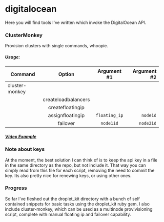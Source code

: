# digitalocean

Here you will find tools I've written which invoke the DigitalOcean API.

### ClusterMonkey
Provision clusters with single commands, whoopie.

##### Usage: 

|   Command    |       Option        |  Argument #1  |  Argument #2  |
| ------------ |:-------------------:|:-------------:| -------------:|
|cluster-monkey|                     |               |               |
|              | createloadbalancers |               |               |
|              | createfloatingip    |               |               |
|              | assignfloatingip    | `floating_ip` | `nodeid`      |
|              | failover            | `node1id`     | `node2id`     |

##### [Video Example](https://asciinema.org/a/43638)

### Note about keys
At the moment, the best solution I can think of is to keep the api key in a file in the same directory as the repo, but not include it. That way you can simply read from this file for each script, removing the need to commit the key. Its also pretty nice for renewing keys, or using other ones.

### Progress
So far I've fleshed out the droplet_kit directory with a bunch of self contained snippets for basic tasks using the droplet_kit ruby gem.
I also include cluster-monkey, which can be used as a multinode provivisioning script, complete with manual floating ip and failover capability.
